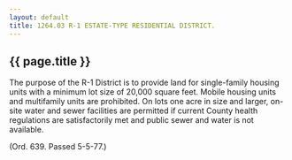 ```yaml
---
layout: default 
title: 1264.03 R-1 ESTATE-TYPE RESIDENTIAL DISTRICT.
---
```


{{ page.title }}
----------------

The purpose of the R-1 District is to provide land for single-family
housing units with a minimum lot size of 20,000 square feet. Mobile
housing units and multifamily units are prohibited. On lots one acre in
size and larger, on-site water and sewer facilities are permitted if
current County health regulations are satisfactorily met and public
sewer and water is not available.

(Ord. 639. Passed 5-5-77.)
